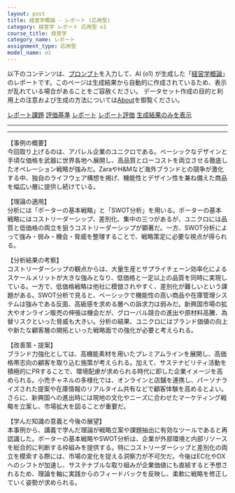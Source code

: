 ```yaml
---
layout: post
title: 経営学概論 - レポート (応用型)
category: 経営学 レポート 応用型 o1
course_title: 経営学
category_name: レポート
assignment_type: 応用型
model_name: o1
---
```


以下のコンテンツは、[プロンプト](https://github.com/takedatoshiyuki/synthetic_assignments/tree/main/generated/経営学/o1/prompt_レポート-応用型.md)を入力して、AI (o1) が生成した「[経営学概論](/contents/経営学/)」のレポートです。このページは生成結果から自動的に作成されているため、表示が乱れている場合があることをご容赦ください。
データセット作成の目的と利用上の注意および生成の方法については[About](/About)を御覧ください。

[レポート課題](../レポート課題-応用型)
[評価基準](../評価基準-応用型)
[レポート](../レポート-応用型)
[レポート評価](../レポート評価-応用型)
[生成結果のみを表示](https://github.com/takedatoshiyuki/synthetic_assignments/tree/main/generated/経営学/o1/レポート-応用型.md)
  

***
***
  
【事例の概要】  
今回取り上げるのは、アパレル企業のユニクロである。ベーシックなデザインと手頃な価格を武器に世界各地へ展開し、高品質とローコストを両立させる徹底したオペレーション戦略が強みだ。ZaraやH&Mなど海外ブランドとの競争が激化する中、独自のライフウェア構想を掲げ、機能性とデザイン性を兼ね備えた商品を幅広い層に提供し続けている。  

【理論の適用】  
分析には「ポーターの基本戦略」と「SWOT分析」を用いる。ポーターの基本戦略にはコストリーダーシップ、差別化、集中の三つがあるが、ユニクロには品質と低価格の両立を狙うコストリーダーシップが顕著だ。一方、SWOT分析によって強み・弱み・機会・脅威を整理することで、戦略策定に必要な視点が得られる。  

【分析結果の考察】  
コストリーダーシップの観点からは、大量生産とサプライチェーン効率化によるスケールメリットが大きな強みとなり、低価格と一定以上の品質を同時に実現している。一方で、低価格戦略は他社に模倣されやすく、差別化が難しいという課題がある。SWOT分析で見ると、ベーシックで機能性の高い商品や在庫管理システムは強みである反面、高級感を求める層への訴求力は弱みだ。新興国市場の拡大やオンライン販売の伸張は機会だが、グローバル競合の進出や原材料高騰、為替リスクといった脅威も大きい。分析の結果、ユニクロにはブランド価値の向上や新たな顧客層の開拓といった戦略面での強化が必要と考えられる。  

【改善策・提案】  
ブランド力強化としては、高機能素材を用いたプレミアムラインを展開し、高価格帯志向の顧客を取り込む施策が考えられる。加えて、サステナビリティ活動を積極的にPRすることで、環境配慮が求められる時代に即した企業イメージを高められる。小売チャネルの多様化では、オンラインと店舗を連携し、パーソナライズされた提案や在庫情報のリアルタイム共有などで顧客体験を高めるとよい。さらに、新興国への進出時には現地の文化やニーズに合わせたマーケティング戦略を立案し、市場拡大を図ることが重要だ。  

【学んだ知識の意義と今後の展望】  
本事例から、講義で学んだ理論が戦略立案や課題抽出に有効なツールであると再認識した。ポーターの基本戦略やSWOT分析は、企業が外部環境と内部リソースを総合的に判断する枠組みを提供する。特にコストリーダーシップと差別化の両立を模索する際には、市場の変化を捉える洞察力が不可欠だ。今後はEC化やDXへのシフトが加速し、サステナブルな取り組みが企業価値にも直結すると予想されるため、理論を軸に実践からのフィードバックを反映し、柔軟に戦略を修正していく姿勢が求められる。
